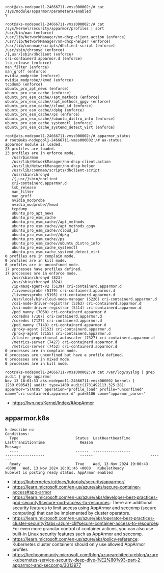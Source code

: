 ```
root@aks-nodepool1-24666711-vmss000002:/# cat /sys/module/apparmor/parameters/enabled
Y

root@aks-nodepool1-24666711-vmss000002:/# cat /sys/kernel/security/apparmor/profiles | sort
/usr/bin/man (enforce)
/usr/lib/NetworkManager/nm-dhcp-client.action (enforce)
/usr/lib/NetworkManager/nm-dhcp-helper (enforce)
/usr/lib/connman/scripts/dhclient-script (enforce)
/usr/sbin/chronyd (enforce)
/{,usr/}sbin/dhclient (enforce)
cri-containerd.apparmor.d (enforce)
lsb_release (enforce)
man_filter (enforce)
man_groff (enforce)
nvidia_modprobe (enforce)
nvidia_modprobe//kmod (enforce)
tcpdump (enforce)
ubuntu_pro_apt_news (enforce)
ubuntu_pro_esm_cache (enforce)
ubuntu_pro_esm_cache//apt_methods (enforce)
ubuntu_pro_esm_cache//apt_methods_gpgv (enforce)
ubuntu_pro_esm_cache//cloud_id (enforce)
ubuntu_pro_esm_cache//dpkg (enforce)
ubuntu_pro_esm_cache//ps (enforce)
ubuntu_pro_esm_cache//ubuntu_distro_info (enforce)
ubuntu_pro_esm_cache_systemctl (enforce)
ubuntu_pro_esm_cache_systemd_detect_virt (enforce)

root@aks-nodepool1-24666711-vmss000002:/# apparmor_status
# root@aks-nodepool1-24666711-vmss000002:/# aa-status
apparmor module is loaded.
23 profiles are loaded.
23 profiles are in enforce mode.
   /usr/bin/man
   /usr/lib/NetworkManager/nm-dhcp-client.action
   /usr/lib/NetworkManager/nm-dhcp-helper
   /usr/lib/connman/scripts/dhclient-script
   /usr/sbin/chronyd
   /{,usr/}sbin/dhclient
   cri-containerd.apparmor.d
   lsb_release
   man_filter
   man_groff
   nvidia_modprobe
   nvidia_modprobe//kmod
   tcpdump
   ubuntu_pro_apt_news
   ubuntu_pro_esm_cache
   ubuntu_pro_esm_cache//apt_methods
   ubuntu_pro_esm_cache//apt_methods_gpgv
   ubuntu_pro_esm_cache//cloud_id
   ubuntu_pro_esm_cache//dpkg
   ubuntu_pro_esm_cache//ps
   ubuntu_pro_esm_cache//ubuntu_distro_info
   ubuntu_pro_esm_cache_systemctl
   ubuntu_pro_esm_cache_systemd_detect_virt
0 profiles are in complain mode.
0 profiles are in kill mode.
0 profiles are in unconfined mode.
17 processes have profiles defined.
17 processes are in enforce mode.
   /usr/sbin/chronyd (823)
   /usr/sbin/chronyd (824)
   /ip-masq-agent-v2 (5139) cri-containerd.apparmor.d
   /livenessprobe (5179) cri-containerd.apparmor.d
   /livenessprobe (5195) cri-containerd.apparmor.d
   /usr/local/bin/cloud-node-manager (5226) cri-containerd.apparmor.d
   /csi-node-driver-registrar (5363) cri-containerd.apparmor.d
   /csi-node-driver-registrar (5414) cri-containerd.apparmor.d
   /pod_nanny (7060) cri-containerd.apparmor.d
   /coredns (7107) cri-containerd.apparmor.d
   /coredns (7127) cri-containerd.apparmor.d
   /pod_nanny (7143) cri-containerd.apparmor.d
   /proxy-agent (7153) cri-containerd.apparmor.d
   /proxy-agent (7155) cri-containerd.apparmor.d
   /cluster-proportional-autoscaler (7327) cri-containerd.apparmor.d
   /metrics-server (7427) cri-containerd.apparmor.d
   /metrics-server (7452) cri-containerd.apparmor.d
0 processes are in complain mode.
0 processes are unconfined but have a profile defined.
0 processes are in mixed mode.
0 processes are in kill mode.

root@aks-nodepool1-24666711-vmss000002:/# cat /var/log/syslog | grep audit | grep apparmor
Nov 13 18:01:53 aks-nodepool1-24666711-vmss000002 kernel: [ 1239.698543] audit: type=1400 audit(1731492113.325:28): apparmor="STATUS" operation="profile_load" profile="unconfined" name="cri-containerd.apparmor.d" pid=5106 comm="apparmor_parser"
```

- https://lwn.net/Kernel/Index/#AppArmor

## apparmor.k8s

```
k describe no
Conditions:
  Type                          Status  LastHeartbeatTime                 LastTransitionTime                Reason                          Message
  ----                          ------  -----------------                 ------------------                ------                          -------
  Ready                         True    Wed, 13 Nov 2024 19:00:43 +0000   Wed, 13 Nov 2024 18:01:46 +0000   KubeletReady                    kubelet is posting ready status. AppArmor enabled
```

- https://kubernetes.io/docs/tutorials/security/apparmor/
- https://learn.microsoft.com/en-us/azure/aks/secure-container-access#app-armor
- https://learn.microsoft.com/en-us/azure/aks/developer-best-practices-pod-security#secure-pod-access-to-resources: There are additional security features to limit access using AppArmor and seccomp (secure computing) that can be implemented by cluster operators.
- https://learn.microsoft.com/en-us/azure/aks/operator-best-practices-cluster-security?tabs=azure-cli#secure-container-access-to-resources: For even more granular control of container actions, you can also use built-in Linux security features such as AppArmor and seccomp.
- https://learn.microsoft.com/en-us/azure/aks/policy-reference: Kubernetes cluster containers should only use allowed AppArmor profiles
- https://techcommunity.microsoft.com/blog/azurearchitectureblog/azure-kubernetes-service-security-deep-dive-%E2%80%93-part-2-apparmor-and-seccomp/3013977
